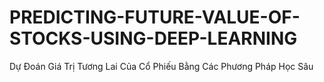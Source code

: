 # PREDICTING-FUTURE-VALUE-OF-STOCKS-USING-DEEP-LEARNING
Dự Đoán Giá Trị Tương Lai Của Cổ Phiếu Bằng Các Phương Pháp Học Sâu
